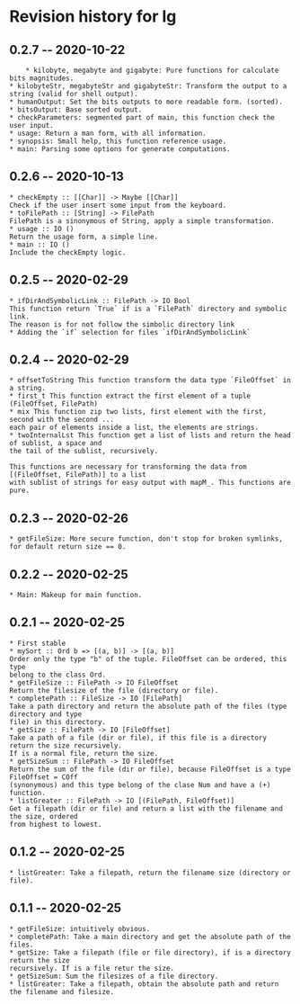# Revision history for lg

## 0.2.7 -- 2020-10-22
        * kilobyte, megabyte and gigabyte: Pure functions for calculate bits magnitudes.
	* kilobyteStr, megabyteStr and gigabyteStr: Transform the output to a string (valid for shell output).
	* humanOutput: Set the bits outputs to more readable form. (sorted).
	* bitsOutput: Base sorted output.
	* checkParameters: segmented part of main, this function check the user input.
	* usage: Return a man form, with all information.
	* synopsis: Small help, this function reference usage.
	* main: Parsing some options for generate computations.

## 0.2.6 -- 2020-10-13
	* checkEmpty :: [[Char]] -> Maybe [[Char]]
	Check if the user insert some input from the keyboard.
	* toFilePath :: [String] -> FilePath
	FilePath is a sinonymous of String, apply a simple transformation.
	* usage :: IO ()
	Return the usage form, a simple line.
	* main :: IO ()
	Include the checkEmpty logic.
	
## 0.2.5 -- 2020-02-29
	* ifDirAndSymbolicLink :: FilePath -> IO Bool
	This function return `True` if is a `FilePath` directory and symbolic link.
	The reason is for not follow the simbolic directory link
	* Adding the `if` selection for files `ifDirAndSymbolicLink`

## 0.2.4 -- 2020-02-29
	* offsetToString This function transform the data type `FileOffset` in a string.
	* first_t This function extract the first element of a tuple (FileOffset, FilePath)
	* mix This function zip two lists, first element with the first, second with the second ...
	each pair of elements inside a list, the elements are strings.
	* twoInternalLst This function get a list of lists and return the head of sublist, a space and
	the tail of the sublist, recursively.

	This functions are necessary for transforming the data from [(FileOffset, FilePath)] to a list
	with sublist of strings for easy output with mapM_. This functions are pure.

## 0.2.3 -- 2020-02-26
	* getFileSize: More secure function, don't stop for broken symlinks, for default return size == 0.

## 0.2.2 -- 2020-02-25
	* Main: Makeup for main function.
	
## 0.2.1 -- 2020-02-25
	
	* First stable
	* mySort :: Ord b => [(a, b)] -> [(a, b)]
	Order only the type "b" of the tuple. FileOffset can be ordered, this type
	belong to the class Ord.
	* getFileSize :: FilePath -> IO FileOffset
	Return the filesize of the file (directory or file).
	* completePath :: FileSize -> IO [FilePath]
	Take a path directory and return the absolute path of the files (type directory and type
	file) in this directory.
	* getSize :: FilePath -> IO [FileOffset]
	Take a path of a file (dir or file), if this file is a directory return the size recursively.
	If is a normal file, return the size.
	* getSizeSum :: FilePath -> IO FileOffset
	Return the sum of the file (dir or file), because FileOffset is a type FileOffset = COff
	(synonymous) and this type belong of the clase Num and have a (+) function.
	* listGreater :: FilePath -> IO [(FilePath, FileOffset)]
	Get a filepath (dir or file) and return a list with the filename and the size, ordered
	from highest to lowest.
	
## 0.1.2 -- 2020-02-25

	* listGreater: Take a filepath, return the filename size (directory or file).
	
## 0.1.1 -- 2020-02-25

	* getFileSize: intuitively obvious.
	* completePath: Take a main directory and get the absolute path of the files.
	* getSize: Take a filepath (file or file directory), if is a directory return the size
	recursively. If is a file retur the size.
	* getSizeSum: Sum the filesizes of a file directory.
	* listGreater: Take a filepath, obtain the absolute path and return the filename and filesize.
	
